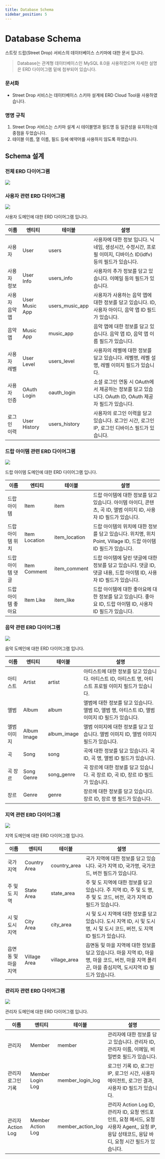 ```yaml
---
title: Database Schema
sidebar_position: 5
---
```


# Database Schema
스트릿 드랍(Street Drop) 서비스의 데이터베이스 스키마에 대한 문서 입니다.
> Database는 관계형 데이터베이스인 MySQL 8.0을 사용하였으며 자세한 설명은 ERD 다이어그램 밑에 첨부되어 있습니다.

### 문서화
- Street Drop 서비스는 데이터베이스 스키마 설계에 ERD Cloud Tool을 사용하였습니다.

### 명명 규칙
1. Street Drop 서비스는 스키마 설계 시 테이블명과 필드명 등 일관성을 유지하는데 중점을 두었습니다.
2. 테이블 이름, 열 이름, 필드 등에 예약어를 사용하지 않도록 하였습니다.


## Schema 설계
### 전체 ERD 다이어그램
![](./images/ERD.png)

### 사용자 관련 ERD 다이어그램
![](./images/ERD-Users.png)

사용자 도메인에 대한 ERD 다이어그램 입니다. 

| 이름       | 엔티티       | 테이블 | 설명                                                                   |
|----------|-----------|---|----------------------------------------------------------------------|
| 사용자      | User      | users | 사용자에 대한 정보 입니다. 닉네임, 생성시간, 수정시간, 프로필 이미지, 디바이스 ID(idfv) 등의 필드가 있습니다. |
| 사용자 정보   | User Info | users_info | 사용자의 추가 정보를 담고 있습니다. 이메일 등의 필드가 있습니다.                                |
| 사용자 음악 앱 | User Music App | users_music_app | 사용자가 사용하는 음악 앱에 대한 정보를 담고 있습니다. ID, 사용자 아이디, 음악 앱 ID 필드가 있습니다.       |    
| 음악 앱 | Music App | music_app | 음악 앱에 대한 정보를 담고 있습니다. 음악 앱 ID, 음악 앱 이름 필드가 있습니다.                     |
| 사용자 레벨   | User Level | users_level | 사용자의 레벨에 대한 정보를 담고 있습니다. 레벨명, 레벨 설명, 레벨 이미지 필드가 있습니다.                |
| 사용자 인증   | OAuth Login | oauth_login | 소셜 로그인 연동 시 OAuth에서 제공하는 정보를 담고 있습니다. OAuth ID, OAuth 제공자 필드가 있습니다.  |
| 로그인 이력 | User History | users_history | 사용자의 로그인 이력을 담고 있습니다. 로그인 시간, 로그인 IP, 로그인 디바이스 필드가 있습니다.             |


### 드랍 아이템 관련 ERD 다이어그램
![](./images/ERD-Items.png)

드랍 아이템 도메인에 대한 ERD 다이어그램 입니다.

| 이름        | 엔티티 | 테이블 | 설명                                                                         |
|-----------| --- | --- |----------------------------------------------------------------------------|
| 드랍 아이템    | Item | item | 드랍 아이템에 대한 정보를 담고 있습니다. 아이템 아이디, 콘텐츠, 곡 ID, 앨범 이미지 ID, 사용자 ID 필드가 있습니다.    |
| 드랍 아이템 위치 | Item Location | item_location | 드랍 아이템의 위치에 대한 정보를 담고 있습니다. 위치명, 위치 Point, Village ID, 드랍 아이템 ID 필드가 있습니다. |
| 드랍 아이템 댓글 | Item Comment | item_comment | 드랍 아이템에 달린 댓글에 대한 정보를 담고 있습니다. 댓글 ID, 댓글 내용, 드랍 아이템 ID, 사용자 ID 필드가 있습니다. |
| 드랍 아이템 좋아요 | Item Like | item_like | 드랍 아이템에 대한 좋아요에 대한 정보를 담고 있습니다. 좋아요 ID, 드랍 아이템 ID, 사용자 ID 필드가 있습니다. |


### 음악 관련 ERD 다이어그램
![](./images/ERD-Music.png)

음악 도메인에 대한 ERD 다이어그램 입니다.

| 이름 | 엔티티 | 테이블 | 설명                                                            |
| --- | --- | --- |---------------------------------------------------------------|
| 아티스트 | Artist | artist | 아티스트에 대한 정보를 담고 있습니다. 아티스트 ID, 아티스트 명, 아티스트 프로필 이미지 필드가 있습니다. |
| 앨범 | Album | album | 앨범에 대한 정보를 담고 있습니다. 앨범 ID, 앨범 명, 아티스트 ID, 앨범 이미지 ID 필드가 있습니다. |
| 앨범 이미지 | Album Image | album_image | 앨범 이미지에 대한 정보를 담고 있습니다. 앨범 이미지 ID, 앨범 이미지 필드가 있습니다. |
| 곡 | Song | song | 곡에 대한 정보를 담고 있습니다. 곡 ID, 곡 명, 앨범 ID 필드가 있습니다. |
| 곡 장르 | Song Genre | song_genre | 곡 장르에 대한 정보를 담고 있습니다. 곡 장르 ID, 곡 ID, 장르 ID 필드가 있습니다. |
| 장르 | Genre | genre | 장르에 대한 정보를 담고 있습니다. 장르 ID, 장르 명 필드가 있습니다. |


### 지역 관련 ERD 다이어그램
![](./images/ERD-Areas.png)

지역 도메인에 대한 ERD 다이어그램 입니다.

| 이름 | 엔티티 | 테이블 | 설명                                                                                         |
| --- | --- | --- |--------------------------------------------------------------------------------------------|
| 국가 지역 | Country Area | country_area | 국가 지역에 대한 정보를 담고 있습니다. 국가 지역 ID, 국가명, 국가코드, 버전 필드가 있습니다.                                   |
| 주 및 도 지역 | State Area | state_area | 주 및 도 지역에 대한 정보를 담고 있습니다. 주 지역 ID, 주 및 도 명, 주 및 도 코드, 버전, 국가 지역 ID 필드가 있습니다.               |
| 시 및 도시 지역 | City Area | city_area | 시 및 도시 지역에 대한 정보를 담고 있습니다. 도시 지역 ID, 시 및 도시명, 시 및 도시 코드, 버전, 도 지역 ID 필드가 있습니다.             |
| 읍면동 및 마을 지역 | Village Area | village_area | 읍면동 및 마을 지역에 대한 정보를 담고 있습니다.  마을 지역 ID, 마을 명, 마을 코드, 버전, 마을 지역 폴리곤, 마을 중심지역, 도시지역 ID 필드가 있습니다. |

### 관리자 관련 ERD 다이어그램
![](./images/ERD-Admin.png)

관리자 도메인에 대한 ERD 다이어그램 입니다.

| 이름 | 엔티티              | 테이블 | 설명                                                                                                 |
| --- |------------------| --- |----------------------------------------------------------------------------------------------------|
| 관리자 | Member           | member | 관리자에 대한 정보를 담고 있습니다. 관리자 ID, 관리자 이름, 이메일, 비밀번호 필드가 있습니다.                                           |
| 관리자 로그인 기록 | Member Login Log | member_login_log | 로그인 기록 ID, 로그인 IP, 로그인 시간, 사용자 에이전트, 로그인 결과, 사용자 ID 필드가 있습니다.                                      |
| 관리자 Action Log | Member Action Log | member_action_log | 관리자 Action Log ID, 관리자 ID, 요청 엔드포인트, 요청 메서드, 요청 사용자 Agent,, 요청 IP, 응답 상태코드, 응답 바디, 요청 시간 필드가 있습니다. |
